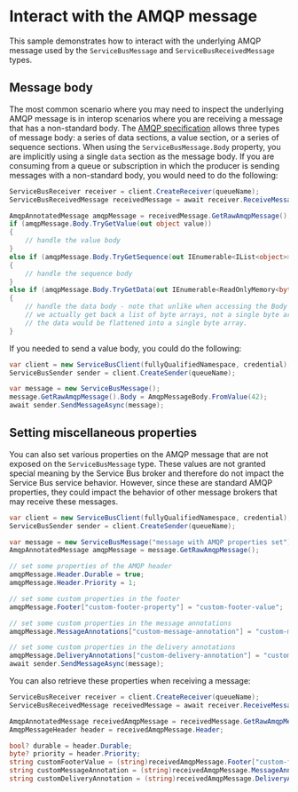 # Interact with the AMQP message

This sample demonstrates how to interact with the underlying AMQP message used by the `ServiceBusMessage` and `ServiceBusReceivedMessage` types.

## Message body

The most common scenario where you may need to inspect the underlying AMQP message is in interop scenarios where you are receiving a message that has a non-standard body. The [AMQP specification](https://docs.oasis-open.org/amqp/core/v1.0/os/amqp-core-messaging-v1.0-os.html#section-message-format) allows three types of message body: a series of data sections, a value section, or a series of sequence sections. When using the `ServiceBusMessage.Body` property, you are implicitly using a single `data` section as the message body. If you are consuming from a queue or subscription in which the producer is sending messages with a non-standard body, you would need to do the following:

```C# Snippet:ServiceBusInspectMessageBody
ServiceBusReceiver receiver = client.CreateReceiver(queueName);
ServiceBusReceivedMessage receivedMessage = await receiver.ReceiveMessageAsync();

AmqpAnnotatedMessage amqpMessage = receivedMessage.GetRawAmqpMessage();
if (amqpMessage.Body.TryGetValue(out object value))
{
    // handle the value body
}
else if (amqpMessage.Body.TryGetSequence(out IEnumerable<IList<object>> sequence))
{
    // handle the sequence body
}
else if (amqpMessage.Body.TryGetData(out IEnumerable<ReadOnlyMemory<byte>> data))
{
    // handle the data body - note that unlike when accessing the Body property of the received message,
    // we actually get back a list of byte arrays, not a single byte array. If you were to access the Body property,
    // the data would be flattened into a single byte array.
}
```

If you needed to send a value body, you could do the following:

```C# Snippet:ServiceBusSendValueBody
var client = new ServiceBusClient(fullyQualifiedNamespace, credential);
ServiceBusSender sender = client.CreateSender(queueName);

var message = new ServiceBusMessage();
message.GetRawAmqpMessage().Body = AmqpMessageBody.FromValue(42);
await sender.SendMessageAsync(message);
```

## Setting miscellaneous properties

You can also set various properties on the AMQP message that are not exposed on the `ServiceBusMessage` type. These values are not granted special meaning by the Service Bus broker and therefore do not impact the Service Bus service behavior. However, since these are standard AMQP properties, they could impact the behavior of other message brokers that may receive these messages.

```C# Snippet:ServiceBusSetMiscellaneousProperties
var client = new ServiceBusClient(fullyQualifiedNamespace, credential);
ServiceBusSender sender = client.CreateSender(queueName);

var message = new ServiceBusMessage("message with AMQP properties set");
AmqpAnnotatedMessage amqpMessage = message.GetRawAmqpMessage();

// set some properties of the AMQP header
amqpMessage.Header.Durable = true;
amqpMessage.Header.Priority = 1;

// set some custom properties in the footer
amqpMessage.Footer["custom-footer-property"] = "custom-footer-value";

// set some custom properties in the message annotations
amqpMessage.MessageAnnotations["custom-message-annotation"] = "custom-message-annotation-value";

// set some custom properties in the delivery annotations
amqpMessage.DeliveryAnnotations["custom-delivery-annotation"] = "custom-delivery-annotation-value";
await sender.SendMessageAsync(message);
```

You can also retrieve these properties when receiving a message:

```C# Snippet:ServiceBusGetMiscellaneousProperties
ServiceBusReceiver receiver = client.CreateReceiver(queueName);
ServiceBusReceivedMessage receivedMessage = await receiver.ReceiveMessageAsync();

AmqpAnnotatedMessage receivedAmqpMessage = receivedMessage.GetRawAmqpMessage();
AmqpMessageHeader header = receivedAmqpMessage.Header;

bool? durable = header.Durable;
byte? priority = header.Priority;
string customFooterValue = (string)receivedAmqpMessage.Footer["custom-footer-property"];
string customMessageAnnotation = (string)receivedAmqpMessage.MessageAnnotations["custom-message-annotation"];
string customDeliveryAnnotation = (string)receivedAmqpMessage.DeliveryAnnotations["custom-delivery-annotation"];
```
